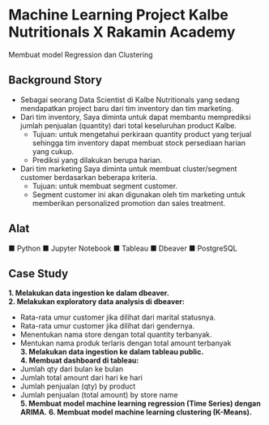 # Machine Learning Project Kalbe Nutritionals X Rakamin Academy
Membuat model Regression dan Clustering
## Background Story
- Sebagai seorang Data Scientist di Kalbe Nutritionals yang sedang mendapatkan project baru dari tim inventory dan tim marketing. <br>
- Dari tim inventory, Saya diminta untuk dapat membantu memprediksi jumlah penjualan (quantity) dari total keseluruhan product Kalbe.
  - Tujuan: untuk mengetahui perkiraan quantity product yang terjual sehingga tim inventory dapat membuat stock persediaan harian yang cukup.
  - Prediksi yang dilakukan berupa harian.
- Dari tim marketing Saya diminta untuk membuat cluster/segment customer berdasarkan beberapa kriteria.
  - Tujuan: untuk membuat segment customer.
  - Segment customer ini akan digunakan oleh tim marketing untuk memberikan personalized promotion dan sales treatment.
## Alat
■ Python
■ Jupyter Notebook
■ Tableau
■ Dbeaver
■ PostgreSQL
## Case Study
**1. Melakukan data ingestion ke dalam dbeaver.** <br>
**2. Melakukan exploratory data analysis di dbeaver:**
   - Rata-rata umur customer jika dilihat dari marital statusnya.
   - Rata-rata umur customer jika dilihat dari gendernya.
   - Menentukan nama store dengan total quantity terbanyak.
   - Mentukan nama produk terlaris dengan total amount terbanyak <br>
**3. Melakukan data ingestion ke dalam tableau public.** <br>
**4. Membuat dashboard di tableau:**
   - Jumlah qty dari bulan ke bulan
   - Jumlah total amount dari hari ke hari
   - Jumlah penjualan (qty) by product
   - Jumlah penjualan (total amount) by store name <br>
**5. Membuat model machine learning regression (Time Series) dengan ARIMA.**
**6. Membuat model machine learning clustering (K-Means).**
